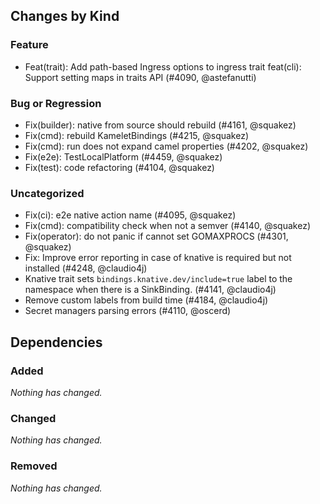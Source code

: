## Changes by Kind

### Feature

- Feat(trait): Add path-based Ingress options to ingress trait
  feat(cli): Support setting maps in traits API (#4090, @astefanutti)

### Bug or Regression

- Fix(builder): native from source should rebuild (#4161, @squakez)
- Fix(cmd): rebuild KameletBindings (#4215, @squakez)
- Fix(cmd): run does not expand camel properties (#4202, @squakez)
- Fix(e2e): TestLocalPlatform (#4459, @squakez)
- Fix(test): code refactoring (#4104, @squakez)

### Uncategorized

- Fix(ci): e2e native action name (#4095, @squakez)
- Fix(cmd): compatibility check when not a semver (#4140, @squakez)
- Fix(operator): do not panic if cannot set GOMAXPROCS (#4301, @squakez)
- Fix: Improve error reporting in case of knative is required but not installed (#4248, @claudio4j)
- Knative trait sets `bindings.knative.dev/include=true` label to the namespace when there is a SinkBinding. (#4141, @claudio4j)
- Remove custom labels from build time (#4184, @claudio4j)
- Secret managers parsing errors (#4110, @oscerd)

## Dependencies

### Added
_Nothing has changed._

### Changed
_Nothing has changed._

### Removed
_Nothing has changed._
